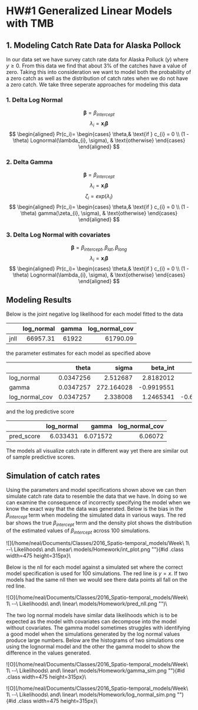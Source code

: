# HW\#1 Generalized Linear Models with TMB  

## 1. Modeling Catch Rate Data for Alaska Pollock  

In our data set we have survey catch rate data for Alaska Polluck ($y$) where 
$y \geq 0$. From this data we find that about 3% of the catches have a value of 
zero. Taking this into consideration we want to model both the probability of a 
zero catch as well as the distribution of catch rates when we do not have a 
zero catch. We take three seperate approaches for modeling this data

### 1. Delta Log Normal  
$$
\boldsymbol{\beta} = \beta_{intercept}
$$
$$
\lambda_{i} = \textbf{x}_{i} \boldsymbol{\beta}
$$
$$
\begin{aligned}
    Pr(c_i)=
    \begin{cases}
      \theta,& \text{if } c_{i} = 0 \\
      (1 - \theta) Lognormal(\lambda_{i}, \sigma),  & \text{otherwise}
    \end{cases}
  \end{aligned}
$$

### 2. Delta Gamma    
$$
\boldsymbol{\beta} = \beta_{intercept}
$$
$$
\lambda_{i} = \textbf{x}_{i} \boldsymbol{\beta}
$$
$$
\zeta_{i} = exp(\lambda_{i})
$$
$$
\begin{aligned}
    Pr(c_i)=
    \begin{cases}
      \theta,& \text{if } c_{i} = 0 \\
      (1 - \theta) gamma(\zeta_{i}, \sigma),  & \text{otherwise}
    \end{cases}
  \end{aligned}
$$

### 3. Delta Log Normal with covariates
$$
\boldsymbol{\beta} = \beta_{intercept}, \beta_{lat}, \beta_{long}
$$
$$
\lambda_{i} = \textbf{x}_{i} \boldsymbol{\beta}
$$
$$
\begin{aligned}
    Pr(c_i)=
    \begin{cases}
      \theta,& \text{if } c_{i} = 0 \\
      (1 - \theta) Lognormal(\lambda_{i}, \sigma),  & \text{otherwise}
    \end{cases}
  \end{aligned}
$$

## Modeling Results

Below is the joint negative log likelihood for each model fitted to the data  

|     | log_normal| gamma| log_normal_cov|
|:----|----------:|-----:|--------------:|
|jnll |   66957.31| 61922|       61790.09|

the parameter estimates for each model as specified above  

|               |     theta|      sigma|   beta_int|   beta_lat|  beta_long|
|:--------------|---------:|----------:|----------:|----------:|----------:|
|log_normal     | 0.0347256|   2.512687|  2.8182012|         NA|         NA|
|gamma          | 0.0347257| 272.164028| -0.9919551|         NA|         NA|
|log_normal_cov | 0.0347257|   2.338008|  1.2465341| -0.6321875| -0.2274766|

and the log predictive score  

|           | log_normal|    gamma| log_normal_cov|
|:----------|----------:|--------:|--------------:|
|pred_score |   6.033431| 6.071572|        6.06072|

The models all visualize catch rate in different way yet there 
are similar out of sample predictive scores.


## Simulation of catch rates  

Using the parameters and model specifications shown above we can then simulate 
catch rate data to resemble the data that we have. In doing so we can examine 
the consequence of incorrectly specifying the model when we know the exact way 
that the data was generated. Below is the bias in the $\beta_{intercept}$ term 
when modeling the simulated data in various ways. The red bar shows the true 
$\beta_{intercept}$ term and the density plot shows the distribution of the 
estimated values of $\beta_{intercept}$ across 100 simulations. 

![](/home/neal/Documents/Classes/2016_Spatio-temporal_models/Week\ 1\ --\ Likelihoods\ and\ linear\ models/Homework/int_plot.png  ""){#id .class width=475 height=315px}\  

Below is the nll for each model 
against a simulated set where the correct model specification is used for 100 simulations. The red 
line is $y = x$. If two models had the same nll then we would see there data 
points all fall on the red line. 

![O](/home/neal/Documents/Classes/2016_Spatio-temporal_models/Week\ 1\ --\ Likelihoods\ and\ linear\ models/Homework/pred_nll.png  "")\


The two log normal models have similar data likelihoods which is to be 
expected as the model with covariates can decompose into the model 
without covariates. The gamma model sometimes struggles with identifying 
a good model when the simulations generated by the log normal values 
produce large numbers. Below are the histograms of two simulations one 
using the lognormal model and the other the gamma model to show the 
difference in the values generated.

![O](/home/neal/Documents/Classes/2016_Spatio-temporal_models/Week\ 1\ --\ Likelihoods\ and\ linear\ models/Homework/gamma_sim.png  ""){#id .class width=475 height=315px}\

![O](/home/neal/Documents/Classes/2016_Spatio-temporal_models/Week\ 1\ --\ Likelihoods\ and\ linear\ models/Homework/log_normal_sim.png  ""){#id .class width=475 height=315px}\